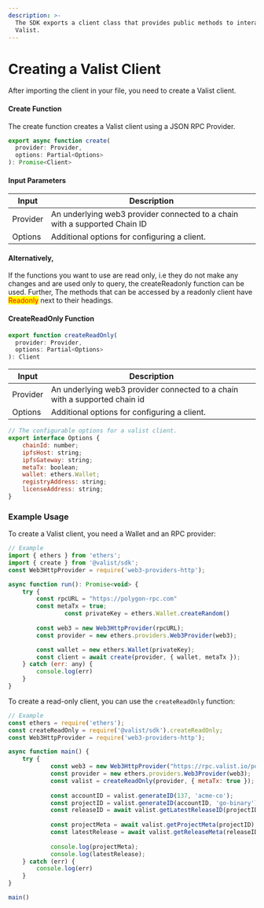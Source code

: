 ```yaml
---
description: >-
  The SDK exports a client class that provides public methods to interact with
  Valist.
---
```


# Creating a Valist Client

After importing the client in your file, you need to create a Valist client.

#### Create Function

The create function creates a Valist client using a JSON RPC Provider.

```jsx
export async function create(
  provider: Provider,
  options: Partial<Options>
): Promise<Client>
```

#### Input Parameters

| Input    | Description                                                                |
| -------- | -------------------------------------------------------------------------- |
| Provider | An underlying web3 provider connected to a chain with a supported Chain ID |
| Options  | Additional options for configuring a client.                               |

#### Alternatively,

If the functions you want to use are read only, i.e they do not make any changes and are used only to query, the createReadonly function can be used. Further, The methods that can be accessed by a readonly client have <mark style="color:red;">Readonly</mark> next to their headings.&#x20;

#### CreateReadOnly Function

```jsx
export function createReadOnly(
  provider: Provider,
  options: Partial<Options>
): Client
```

| Input    | Description                                                                |
| -------- | -------------------------------------------------------------------------- |
| Provider | An underlying web3 provider connected to a chain with a supported chain id |
| Options  | Additional options for configuring a client.                               |

```jsx
// The configurable options for a valist client.
export interface Options {
	chainId: number;
	ipfsHost: string;
	ipfsGateway: string;
	metaTx: boolean;
	wallet: ethers.Wallet;
	registryAddress: string;
	licenseAddress: string;
}
```

### Example Usage&#x20;

To create a Valist client, you need a Wallet and an RPC provider:

```javascript
// Example
import { ethers } from 'ethers';
import { create } from '@valist/sdk';
const Web3HttpProvider = require('web3-providers-http'); 

async function run(): Promise<void> {
	try {
		const rpcURL = "https://polygon-rpc.com"
		const metaTx = true;
                const privateKey = ethers.Wallet.createRandom()
                 
		const web3 = new Web3HttpProvider(rpcURL);
		const provider = new ethers.providers.Web3Provider(web3);

		const wallet = new ethers.Wallet(privateKey);
		const client = await create(provider, { wallet, metaTx });
	} catch (err: any) {
		console.log(err)
	}
}

```

To create a read-only client, you can use the `createReadOnly` function:

```javascript
// Example
const ethers = require('ethers');
const createReadOnly = require('@valist/sdk').createReadOnly;
const Web3HttpProvider = require('web3-providers-http'); 

async function main() {
	try {
            const web3 = new Web3HttpProvider("https://rpc.valist.io/polygon");
            const provider = new ethers.providers.Web3Provider(web3);
            const valist = createReadOnly(provider, { metaTx: true });
                
            const accountID = valist.generateID(137, 'acme-co');
            const projectID = valist.generateID(accountID, 'go-binary')
            const releaseID = await valist.getLatestReleaseID(projectID)
        
            const projectMeta = await valist.getProjectMeta(projectID);
            const latestRelease = await valist.getReleaseMeta(releaseID);
        
            console.log(projectMeta);
            console.log(latestRelease);
	} catch (err) {
		console.log(err)
	}
}

main()
```
